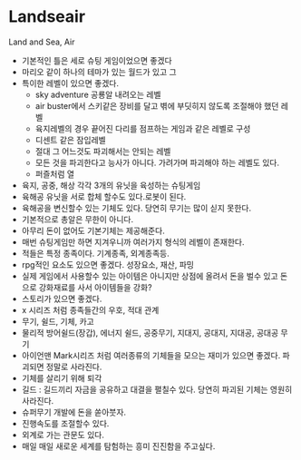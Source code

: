 # Landseair
Land and Sea, Air

- 기본적인 틀은 세로 슈팅 게임이었으면 좋겠다
- 마리오 같이 하나의 테마가 있는 월드가 있고 그 
- 특이한 레벨이 있으면 좋겠다.
    - sky adventure 공룡알 내려오는 레벨
    - air buster에서 스키같은 장비를 달고 벾에 부딧히지 않도록 조절해야 했던 레벨
    - 육지레벨의 경우 끝어진 다리를 점프하는 게임과 같은 레벨로 구성
    - 디센트 같은 잠입레벨
    - 절대 그 어느것도 파괴해서는 안되는 레벨
    - 모든 것을 파괴한다고 능사가 아니다. 가려가며 파괴해야 하는 레벨도 있다.
    - 퍼즐처럼 열
- 육지, 공중, 해상 각각 3개의 유닛을 육성하는 슈팅게임
- 육해공 유닛을 서로 합체 할수도 있다.로봇이 된다.
- 육해공을 변신할수 있는 기체도 있다. 당연히 무기는 많이 싣지 못한다.
- 기본적으로 총알은 무한이 아니다.
- 아무리 돈이 없어도 기본기체는 제공해준다.
- 매번 슈팅게임만 하면 지겨우니까 여러가지 형식의 레벨이 존재한다.
- 적들은 특정 종족이다. 기계종족, 외계종족등.
- rpg적인 요소도 있으면 좋겠다. 성장요소, 재산, 파밍
- 실제 게임에서 사용할수 있는 아이템은 아니지만 상점에 올려서 돈을 벌수 있고 돈으로 강화재료를 사서 아이템들을 강화?
- 스토리가 있으면 좋겠다.
- x 시리즈 처럼 종족들간의 우호, 적대 관계
- 무기, 쉴드, 기체, 카고
- 물리적 방어쉴드(장갑), 에너지 쉴드, 공중무기, 지대지, 공대지, 지대공, 공대공 무기    
- 아이언맨 Mark시리즈 처럼 여러종류의 기체들을 모으는 재미가 있으면 좋겠다. 파괴되면 정말로 사라진다.
- 기체를 살리기 위해 퇴각
- 길드 : 길드끼리 자금을 공유하고 대결을 펼칠수 있다. 당연히 파괴된 기체는 영원히 사라진다.
- 슈퍼무기 개발에 돈을 쏟아붓자.
- 진행속도를 조절할수 있다.
- 외계로 가는 관문도 있다. 
- 매일 매일 새로운 세계를 탐험하는 흥미 진진함을 주고싶다.

